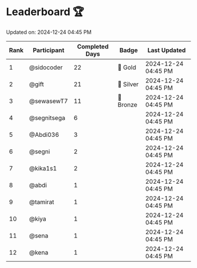 # Leaderboard 🏆

Updated on: 2024-12-24 04:45 PM

| Rank | Participant       | Completed Days | Badge      | Last Updated         |
|------|-------------------|----------------|------------|----------------------|
| 1    | @sidocoder        | 22             | 🏅 Gold     | 2024-12-24 04:45 PM |
| 2    | @gift             | 21             | 🥈 Silver   | 2024-12-24 04:45 PM |
| 3    | @sewasewT7        | 11             | 🥉 Bronze   | 2024-12-24 04:45 PM |
| 4    | @segnitsega       | 6              |            | 2024-12-24 04:45 PM |
| 5    | @Abdi036          | 3              |            | 2024-12-24 04:45 PM |
| 6    | @segni            | 2              |            | 2024-12-24 04:45 PM |
| 7    | @kika1s1          | 2              |            | 2024-12-24 04:45 PM |
| 8    | @abdi             | 1              |            | 2024-12-24 04:45 PM |
| 9    | @tamirat          | 1              |            | 2024-12-24 04:45 PM |
| 10   | @kiya             | 1              |            | 2024-12-24 04:45 PM |
| 11   | @sena             | 1              |            | 2024-12-24 04:45 PM |
| 12   | @kena             | 1              |            | 2024-12-24 04:45 PM |
